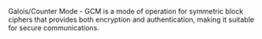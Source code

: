 Galois/Counter Mode - GCM is a mode of operation for symmetric block ciphers that provides both encryption and authentication, making it suitable for secure communications.
